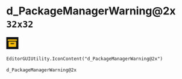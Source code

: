 # d_PackageManagerWarning@2x `32x32`
<img src="/img/d_PackageManagerWarning.png" width=32 height=32>

``` CSharp
EditorGUIUtility.IconContent("d_PackageManagerWarning@2x")
```
```
d_PackageManagerWarning@2x
```
